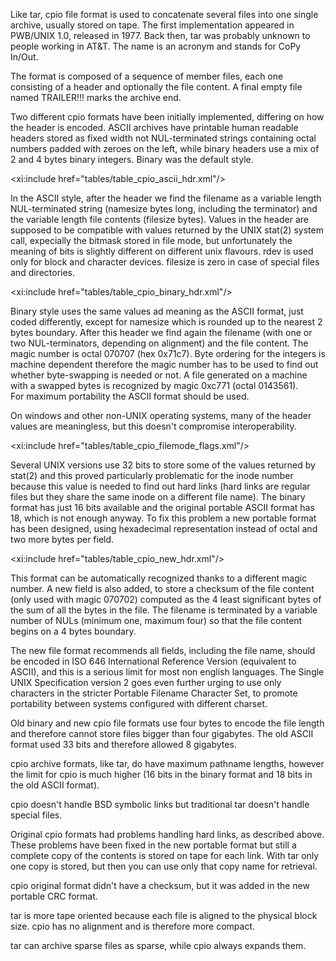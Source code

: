<sect2 xmlns:xi="http://www.w3.org/2001/XInclude">
<title>cpio</title>

<para>Like tar, cpio file format is used to concatenate several files into one
single archive, usually stored on tape.  The first implementation appeared in
PWB/UNIX 1.0, released in 1977.  Back then, tar was probably unknown to people
working in AT&amp;T.   The name is an acronym and stands for 
<emphasis>CoPy In/Out</emphasis>.</para>

<para>The format is composed of a sequence of member files, each one consisting
of a header and optionally the file content.   A final empty file named
<literal>TRAILER!!!</literal> marks the archive end.</para>

<para>Two different cpio formats have been initially implemented, differing on
how the header is encoded.  ASCII archives have printable human readable
headers stored as fixed width not NUL-terminated strings containing octal
numbers padded with zeroes on the left, while binary headers use a mix of 2 and
4 bytes binary integers.  Binary was the default style.</para>

<xi:include href="tables/table_cpio_ascii_hdr.xml"/>

<para>In the ASCII style, after the header we find the filename as a
variable length NUL-terminated string (namesize bytes long, including the
terminator) and the variable length file contents (filesize bytes).  Values in
the header are supposed to be compatible with values returned by the UNIX
<function>stat(2)</function> system call, expecially the bitmask stored in file
mode, but unfortunately the meaning of bits is slightly different on different
unix flavours.  <structfield>rdev</structfield> is used only for block and
character devices.  <structfield>filesize</structfield> is zero in case of
special files and directories.</para>

<xi:include href="tables/table_cpio_binary_hdr.xml"/>

<para>Binary style uses the same values ad meaning as the ASCII format, just
coded differently, except for <structfield>namesize</structfield> which is
rounded up to the nearest 2 bytes boundary.  After this header we find again
the filename (with one or two NUL-terminators, depending on alignment) and the
file content.  The magic number is octal <literal>070707</literal> (hex
<literal>0x71c7</literal>).  Byte ordering for the integers is machine
dependent therefore the magic number has to be used to find out whether
byte-swapping is needed or not.  A file generated on a machine with a swapped
bytes is recognized by <structfield>magic</structfield>
<literal>0xc771</literal> (octal <literal>0143561</literal>).  
For maximum portability the ASCII format should be used.</para>

<para>On windows and other non-UNIX operating systems, many of the header
values are meaningless, but this doesn't compromise interoperability.</para>

<xi:include href="tables/table_cpio_filemode_flags.xml"/>

<para>Several UNIX versions use 32 bits to store some of the values returned by
<function>stat(2)</function> and this proved particularly problematic for the
inode number because this value is needed to find out hard links (hard links
are regular files but they share the same inode on a different file name).  The
binary format has just 16 bits available and the original portable ASCII format
has 18, which is not enough anyway.  To fix this problem a new portable format
has been designed, using hexadecimal representation instead of octal and two
more bytes per field.</para>

<xi:include href="tables/table_cpio_new_hdr.xml"/>

<para>This format can be automatically recognized thanks to a different magic
number.  A new field is also added, to store a checksum of the file content
(only used with magic <literal>070702</literal>) computed as the 4 least
significant bytes of the sum of all the bytes in the file.  The filename is
terminated by a variable number of NULs (minimum one, maximum four) so that the
file content begins on a 4 bytes boundary.</para>

<para>The new file format recommends all fields, including the file name,
should be encoded in ISO 646 International Reference Version (equivalent to
ASCII), and this is a serious limit for most non english languages.  The Single
UNIX Specification version 2 goes even further urging to use only characters in
the stricter Portable Filename Character Set, to promote portability between
systems configured with different charset.</para>

<para>Old binary and new cpio file formats use four bytes to encode the file
length and therefore cannot store files bigger than four gigabytes.  The old
ASCII format used 33 bits and therefore allowed 8 gigabytes.</para>

<sect3>
<title>Comparison of tar and cpio</title>

<itemizedlist>
<listitem><para>cpio archive formats, like tar, do have maximum pathname
lengths, however the limit for cpio is much higher (16 bits in the binary
format and 18 bits in the old ASCII format).</para></listitem>

<listitem><para>cpio doesn't handle BSD symbolic links but traditional tar
doesn't handle special files.</para></listitem>

<listitem><para>Original cpio formats had problems handling hard links, as
described above.  These problems have been fixed in the new portable format but
still a complete copy of the contents is stored on tape for each link.  With
tar only one copy is stored, but then you can use only that copy name for
retrieval.</para></listitem>

<listitem><para>cpio original format didn't have a checksum, but it was added
in the new portable CRC format.</para></listitem>

<listitem><para>tar is more tape oriented because each file is aligned to the
physical block size.  cpio has no alignment and is therefore more
compact.</para></listitem>

<listitem><para>tar can archive sparse files as sparse, while cpio always
expands them.</para></listitem>

</itemizedlist>

</sect3>

</sect2>
